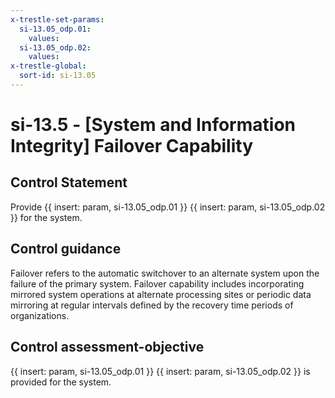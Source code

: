 ```yaml
---
x-trestle-set-params:
  si-13.05_odp.01:
    values:
  si-13.05_odp.02:
    values:
x-trestle-global:
  sort-id: si-13.05
---
```


# si-13.5 - \[System and Information Integrity\] Failover Capability

## Control Statement

Provide {{ insert: param, si-13.05_odp.01 }} {{ insert: param, si-13.05_odp.02 }} for the system.

## Control guidance

Failover refers to the automatic switchover to an alternate system upon the failure of the primary system. Failover capability includes incorporating mirrored system operations at alternate processing sites or periodic data mirroring at regular intervals defined by the recovery time periods of organizations.

## Control assessment-objective

{{ insert: param, si-13.05_odp.01 }} {{ insert: param, si-13.05_odp.02 }} is provided for the system.
